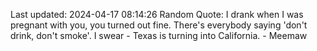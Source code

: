 Last updated: 2024-04-17 08:14:26
Random Quote: I drank when I was pregnant with you, you turned out fine. There's everybody saying 'don't drink, don't smoke'. I swear - Texas is turning into California. - Meemaw